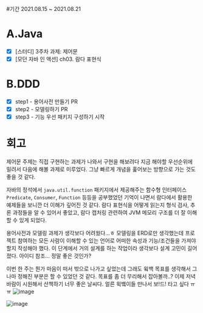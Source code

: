 #기간
2021.08.15 ~ 2021.08.21

# A.Java
- [x] [스터디] 3주차 과제: 제어문
- [x] [모던 자바 인 액션] ch03. 람다 표현식

# B.DDD
- [x] step1 - 용어사전 만들기 PR
- [x] step2 - 모델링하기 PR
- [x] step3 - 기능 우선 패키지 구성하기 시작

# 회고
제어문 주제는 직접 구현하는 과제가 나와서 구현을 해보려다 지금 해야할 우선순위에 밀려서 다음에 해볼 과제로 미루었다. 그냥 빠르게 개념을 훑어보는 방향으로 가는 것도 좋을 것 같다.

자바의 정석에서 `java.util.function` 패키지에서 제공해주는 함수형 인터페이스 `Predicate`, `Consumer`, `Function` 등등을 공부했었던 기억이 나면서 람다에서 활용한 예제들을 보니깐 더 이해가 깊어진 것 같다. 람다 표현식을 어떻게 읽는지 형식 검사, 추론 과정들을 알 수 있어서 좋았고, 람다 캡처링 관련하여 JVM 메모리 구조를 더 잘 이해할 수 있게 되었다.

용어사전과 모델링 과제가 생각보다 어려웠다...ㅎ 모델링을 ERD로만 생각했는데 프로젝트 참여하는 모든 사람이 이해할 수 있는 언어로 어떠한 속성과 기능/조건들을 가져야할지 작성해야 했다. 이 단계에서 거의 설계를 하는 작업이라 생각보다 설계 고민이 길어졌다. 아이디 참조... 정말 좋은 것인가?

이번 한 주는 뭔가 마음이 떠서 밖으로 나가고 싶었는데 그래도 윜백 목표를 생각해서 그나마 정해진 부분은 할 수 있었던 것 같다. 목표를 좀 더 무리해서 잡아볼까..?
이제 저녁 바람이 시원해서 산책하기 너무 좋은 날씨다. 얼른 윅뱈이들 만나서 보!드! 타고 싶다 ㅠㅠ
![image](https://user-images.githubusercontent.com/35985636/130324869-4c766926-dff8-4597-9839-8c3f0c0a7bef.png)

![image](https://user-images.githubusercontent.com/35985636/130324858-d3f0e543-0980-4001-b13a-31de4d333fdb.png)

